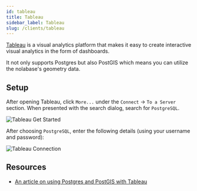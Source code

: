 ```yaml
---
id: tableau
title: Tableau
sidebar_label: Tableau
slug: /clients/tableau
---
```


[Tableau](https://www.tableau.com/why-tableau/what-is-tableau) is a visual analytics platform
that makes it easy to create interactive visual analytics in the form of dashboards.

It not only supports Postgres but also PostGIS which means you can utilize
the nolabase's geometry data.

## Setup

After opening Tableau, click `More...` under the `Connect` -> `To a Server` section.
When presented with the search dialog, search for `PostgreSQL`.

![Tableau Get Started](/img/tableau-start.png)

After choosing `PostgreSQL`, enter the following details (using your username
and password):

![Tableau Connection](/img/tableau-connect.png)

## Resources

* [An article on using Postgres and PostGIS with Tableau](https://www.tableau.com/about/blog/2019/6/how-combine-postgis-and-tableau-unleash-more-spatial-goodness-your-analysis)





